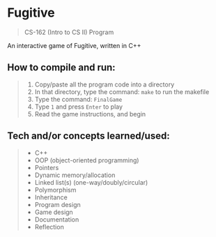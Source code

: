 # Fugitive
> CS-162 (Intro to CS II) Program  

An interactive game of Fugitive, written in C++

## How to compile and run:
> 1. Copy/paste all the program code into a directory
> 2. In that directory, type the command: `make` to run the makefile
> 3. Type the command: `FinalGame`
> 4. Type `1` and press `Enter` to play
> 5. Read the game instructions, and begin

## Tech and/or concepts learned/used:
> - C++
> - OOP (object-oriented programming)
> - Pointers
> - Dynamic memory/allocation
> - Linked list(s) (one-way/doubly/circular)
> - Polymorphism
> - Inheritance
> - Program design
> - Game design
> - Documentation
> - Reflection
